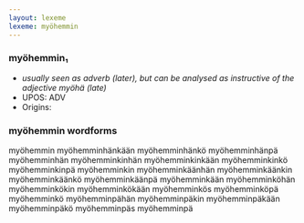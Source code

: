 ```yaml
---
layout: lexeme
lexeme: myöhemmin
---
```


###  myöhemmin₁

* _usually seen as adverb (later), but can be analysed as instructive of the adjective *myöhä* (late)_
* UPOS:  ADV
* Origins: 


### myöhemmin wordforms

myöhemmin
myöhemminhänkään
myöhemminhänkö
myöhemminhänpä
myöhemminhän
myöhemminkinhän
myöhemminkinkään
myöhemminkinkö
myöhemminkinpä
myöhemminkin
myöhemminkäänhän
myöhemminkäänkin
myöhemminkäänkö
myöhemminkäänpä
myöhemminkään
myöhemminköhän
myöhemminkökin
myöhemminkökään
myöhemminkös
myöhemminköpä
myöhemminkö
myöhemminpähän
myöhemminpäkin
myöhemminpäkään
myöhemminpäkö
myöhemminpäs
myöhemminpä

